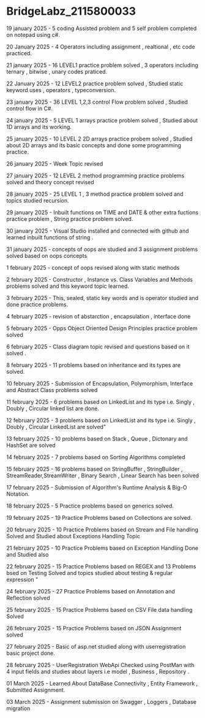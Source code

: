 # BridgeLabz_2115800033

19 january 2025 - 5 coding Assisted problem and 5 self problem completed on notepad using c#. 

20 January 2025 - 4 Operators including assignment , realtional , etc code practiced.

21 january 2025 - 16 LEVEL1 practice problem solved , 3 operators including ternary , bitwise , unary  codes praticed.

22 January 2025 - 12 LEVEL2 practice problem solved , Studied static keyword uses , operators , typeconversion.

23 january 2025 - 36 LEVEL 1,2,3 control Flow problem solved , Studied control flow in C#. 

24 january 2025 - 5 LEVEL 1 arrays practice problem solved  , Studied about 1D arrays and its working.

25 january 2025 - 10 LEVEL 2 2D arrays practice probem solved , Studied about 2D arrays and its basic concepts and done some programming practice.

26 january 2025 - Week Topic revised 

27 january 2025 - 12 LEVEL 2 method programming practice problems solved and theory concept revised

28 january 2025 - 25 LEVEL 1 , 3 method practice problem solved and topics studied recursion. 

29 january 2025 - Inbuilt functions on TIME and DATE & other extra fuctions practice problem ,
String practice problem solved.

30 january 2025 - Visual Studio installed and  connected with github and learned inbuilt functions of string . 

31 january 2025 - concepts of oops are studied and 3 assignment problems solved based on oops concepts

1 february 2025 - concept of oops revised along with static methods

2 february 2025 - Constructor , Instance vs. Class Variables and Methods problems solved and this keyword topic learned.

3 february 2025 - This, sealed, static key words and is operator studied and done practice problems.

4 february 2025 - revision of  abstarction , encapsulation , interface done

5 february 2025 - Opps Object Oriented Design Principles  practice problem solved 

6 february 2025 - Class diagram topic revised and questions based on it solved .

8 february 2025 - 11 problems based on inheritance and its types are solved.

10 february 2025 - Submission of Encapsulation, Polymorphism, Interface and Abstract Class problems solved 

11 february 2025 - 6 problems based on LinkedList and its type i.e. Singly , Doubly , Circular linked list are done.  

12 february 2025 - 3 problems based on LinkedList and its type  i.e. Singly , Doubly , Circular LinkedList are solved"

13 february 2025 - 10 problems based on Stack , Queue , Dictonary and HashSet are solved  

14 february 2025 - 7 problems based on Sorting Algorithms completed 

15 february 2025 - 16 problems based on StringBuffer , StringBuilder , StreamReader,StreamWriter , Binary Search , Linear Search has been solved

17 february 2025 - Submission of Algorithm's Runtime Analysis & Big-O Notation.

18 february 2025 - 5 Practice problems based on generics solved.

19 february 2025 - 19 Practice Problems based on Collections are solved.

20 february 2025 - 10 Practice Problems based on Stream and File handling Solved and Studied about Exceptions Handling Topic

21 february 2025 - 10 Practice Problems based on Exception Handling Done and Studied also 

22 february 2025 - 15 Practice Problems based on REGEX and 13 Problems bsed on Testing Solved and topics studied about testing & regular expression "

24 february 2025 - 27 Practice Problems based on Annotation and Reflection solved

25 february 2025 - 15 Practice Problems based on CSV File data handling Solved

26 february 2025 - 15 Practice Problems based on JSON Assignment solved 

27 february 2025 - Basic of asp.net studied along with userregistration basic project done.

28 february 2025 - UserRegistration WebApi Checked using PostMan with 4 input fields and studies about layers i.e model , Business , Repository .  

01 March 2025 - Learned About DataBase Connectivity , Entity Framework , Submitted Assignment.

03 March 2025 - Assignment submission on Swagger , Loggers , Database migration 
